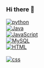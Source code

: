 ### Hi there 👋
[![python](https://img.shields.io/badge/python-FFF700?style=for-the-badge&logo=python&logoColor=blue&labelColor=2E2C22 )]()<br>
[![Java](https://img.shields.io/badge/Java-FF0000?style=for-the-badge&logo=java&logoColor=white&labelColor=2E2C22)]()<br>
[![JavaScript](https://img.shields.io/badge/JavaScript-informational?style=for-the-badge&logo=javascript&logoColor=FFF700&labelColor=2E2C22)]()<br>
[![MySQL](https://img.shields.io/badge/MySQL-93FF00?style=for-the-badge&logo=mysql&logoColor=white&labelColor=2E2C22)]()</br>
[![HTML](https://img.shields.io/badge/HTML5-FF8300?style=for-the-badge&logo=html5&logoColor=orange&labelColor=2E2C22)]()<br></br>
[![css](https://img.shields.io/badge/CSS3-blue?style=for-the-badge&logo=css3&logoColor=blue&labelColor=2E2C22)]()<br></br>
</br>
